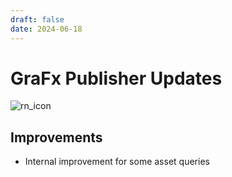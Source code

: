 ```yaml
---
draft: false
date: 2024-06-18
---
```


# GraFx Publisher Updates

![rn_icon](/assets/icon-GraFx-Publisher.svg)

<!-- more -->

## Improvements

- Internal improvement for some asset queries
